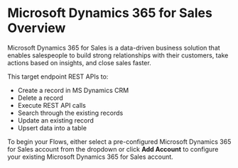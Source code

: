 # Microsoft Dynamics 365 for Sales Overview

Microsoft Dynamics 365 for Sales is a data-driven business solution that enables salespeople to build strong relationships with their customers, take actions based on insights, and close sales faster.

This target endpoint REST APIs to:

* Create a record in MS Dynamics CRM
* Delete a record
* Execute REST API calls
* Search through the existing records
* Update an existing record
* Upsert data into a table

To begin your Flows, either select a pre-configured Microsoft Dynamics 365 for Sales account from the dropdown or click **Add Account** to configure your existing Microsoft Dynamics 365 for Sales account.

